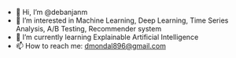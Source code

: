 - 👋 Hi, I’m @debanjanm
- 👀 I’m interested in Machine Learning, Deep Learning, Time Series Analysis, A/B Testing, Recommender system
- 🌱 I’m currently learning Explainable Artificial Intelligence
- 📫 How to reach me: dmondal896@gmail.com

<!---
- 💞️ I’m looking to collaborate on ...
--->
<!---
debanjanm/debanjanm is a ✨ special ✨ repository because its `README.md` (this file) appears on your GitHub profile.
You can click the Preview link to take a look at your changes.
--->
